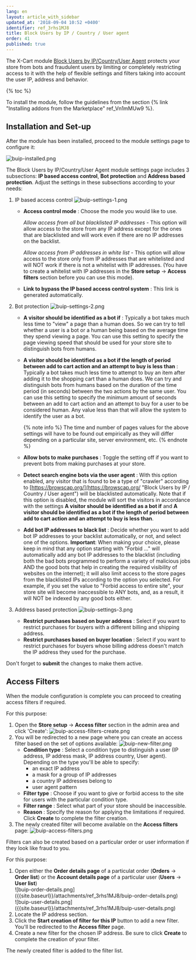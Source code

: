 ```yaml
---
lang: en
layout: article_with_sidebar
updated_at: '2018-09-04 10:52 +0400'
identifier: ref_3rhs1MJ8
title: Block Users by IP / Country / User agent
order: 41
published: true
---
```

The X-Cart module [Block Users by IP/Country/User Agent](https://market.x-cart.com/addons/block-users-by-IP-country-user-agent.html "Block Users by IP / Country / User agent") protects your store from bots and fraudulent users by limiting or completely restricting access to it with the help of flexible settings and filters taking into account the user IP, address and behavior.

{% toc %}

To install the module, follow the guidelines from the section {% link "Installing addons from the Marketplace" ref_Vn1mMUw9 %}.

## Installation and Set-up

After the module has been installed, proceed to the module settings page to configure it:

![buip-installed.png]({{site.baseurl}}/attachments/ref_3rhs1MJ8/buip-installed.png)

The Block Users by IP/Country/User Agent module settings page includes 3 subsections: **IP based access control**, **Bot protection** and **Address based protection**. Adjust the settings in these subsections according to your needs:

1. IP based access control
   ![buip-settings-1.png]({{site.baseurl}}/attachments/ref_3rhs1MJ8/buip-settings-1.png)
   
   * **Access control mode** : Choose the mode you would like to use.
   
     _Allow access from all but blacklisted IP addresses_  - This option will allow access to the store from any IP address except for the ones that are blacklisted and will work even if there are no IP addresses on the backlist.
     
     _Allow access from IP addresses in white list_ - This option will allow access to the store only from IP addresses that are whitelisted and will NOT work if there is not a whitelist with IP addresses. (You have to create a whitelist with IP addresses in the **Store setup** -> **Access filters** section before you can use this mode).
    
   * **Link to bypass the IP based access control system** : This link is generated automatically.

2. Bot protection
   ![buip-settings-2.png]({{site.baseurl}}/attachments/ref_3rhs1MJ8/buip-settings-2.png)
   
   * **A visitor should be identified as a bot if** : Typically a bot takes much less time to "view" a page than a human does. So we can try to tell whether a user is a bot or a human being based on the average time they spend viewing a page. You can use this setting to specify the page viewing speed that should be used for your store site to distinguish bots from humans.
   
   * **A visitor should be identified as a bot if the length of period between add to cart action and an attempt to buy is less than** : Typically a bot takes much less time to attempt to buy an item after adding it to the shopping cart than a human does. We can try and distinguish bots from humans based on the duration of the time period (in seconds) between the two actions by the same user. You can use this setting to specify the minimum amount of seconds between an add to cart action and an attempt to buy for a user to be considered human. Any value less than that will allow the system to identify the user as a bot.
    
     {% note info %}
     The time and number of pages values for the above settings will have to be found out empirically as they will differ depending on a particular site, server environment, etc.
     {% endnote %}
   
   * **Allow bots to make purchases** : Toggle the setting off if you want to prevent bots from making purchases at your store.
   
   * **Detect search engine bots via the user agent** : With this option enabled, any visitor that is found to be a type of "crawler" according to [https://browscap.org/](https://browscap.org/ "Block Users by IP / Country / User agent") will be blacklisted automatically. Note that if this option is disabled, the module will sort the visitors in accordance with the settings **A visitor should be identified as a bot if** and **A visitor should be identified as a bot if the length of period between add to cart action and an attempt to buy is less than**.
     
   * **Add bot IP addresses to black list** : Decide whether you want to add bot IP addresses to your backlist automatically, or not, and select one of the options. **Important**: When making your choice, please keep in mind that any option starting with "Forbid ..." will automatically add any bot IP addresses to the blacklist (including both the bad bots programmed to perform a variety of malicious jobs AND the good bots that help in creating the required visibility of websites on the internet); it will also limit access to the store pages from the blacklisted IPs according to the option you selected. For example, if you set the value to "Forbid access to entire site", your store site will become inaccessible to ANY bots, and, as a result, it will NOT be indexed by any good bots either.

3. Address based protection
   ![buip-settings-3.png]({{site.baseurl}}/attachments/ref_3rhs1MJ8/buip-settings-3.png)
   * **Restrict purchases based on buyer address** : Select if you want to restrict purchases for buyers with a different billing and shipping address.
   * **Restrict purchases based on buyer location** : Select if you want to restrict purchases for buyers whose billing address doesn't match the IP address they used for the purchase.

Don't forget to **submit** the changes to make them active.

## Access Filters

When the module configuration is complete you can proceed to creating access filters if required. 

For this purpose:
1. Open the **Store setup** -> **Access filter** section in the admin area and click 'Create':
   ![buip-access-filters-create.png]({{site.baseurl}}/attachments/ref_3rhs1MJ8/buip-access-filters-create.png)
2. You will be redirected to a new page where you can create an access filter based on the set of options available:
   ![buip-new-filter.png]({{site.baseurl}}/attachments/ref_3rhs1MJ8/buip-new-filter.png)
   * **Condition type** : Select a condition type to distinguish a user (IP address, IP address mask, IP address country, User agent). Depending on the type you'll be able to specify: 
     * an exact IP address 
     * a mask for a group of IP addresses
     * a country IP addresses belong to
     * user agent pattern
   * **Filter type** : Choose if you want to give or forbid access to the site for users with the particular condition type.
   * **Filter range** : Select what part of your store should be inaccessible.
   * **Reason** : Specify the reason for applying the limitations if required.
   Click **Create** to complete the filter creation.
3. The newly created filter will become available on the **Access filters** page:
    ![buip-access-filters.png]({{site.baseurl}}/attachments/ref_3rhs1MJ8/buip-access-filters.png)
    

Filters can also be created based on a particular order or user information if they look like fraud to you.

For this purpose:
1. Open either the **Order details page** of a particulat order (**Orders** -> **Order list**) or the **Account details page** of a particular user (**Users** -> **User list**)
   <div class="ui stackable two column grid">
     <div class="column" markdown="span">![buip-order-details.png]({{site.baseurl}}/attachments/ref_3rhs1MJ8/buip-order-details.png)</div>
     <div class="column" markdown="span">![buip-user-details.png]({{site.baseurl}}/attachments/ref_3rhs1MJ8/buip-user-details.png)</div>
    </div>
2. Locate the IP address section.
3. Click the **Start creation of filter for this IP** button to add a new filter. You'll be redirected to the **Access filter** page.
4. Create a new filter for the chosen IP address. Be sure to click **Create** to complete the creation of your filter.

The newly created filter is added to the filter list.
